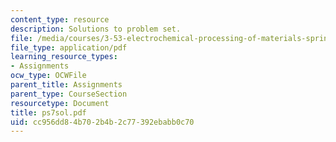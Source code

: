 ```yaml
---
content_type: resource
description: Solutions to problem set.
file: /media/courses/3-53-electrochemical-processing-of-materials-spring-2001/cc956dd84b702b4b2c77392ebabb0c70_ps7sol.pdf
file_type: application/pdf
learning_resource_types:
- Assignments
ocw_type: OCWFile
parent_title: Assignments
parent_type: CourseSection
resourcetype: Document
title: ps7sol.pdf
uid: cc956dd8-4b70-2b4b-2c77-392ebabb0c70
---
```

